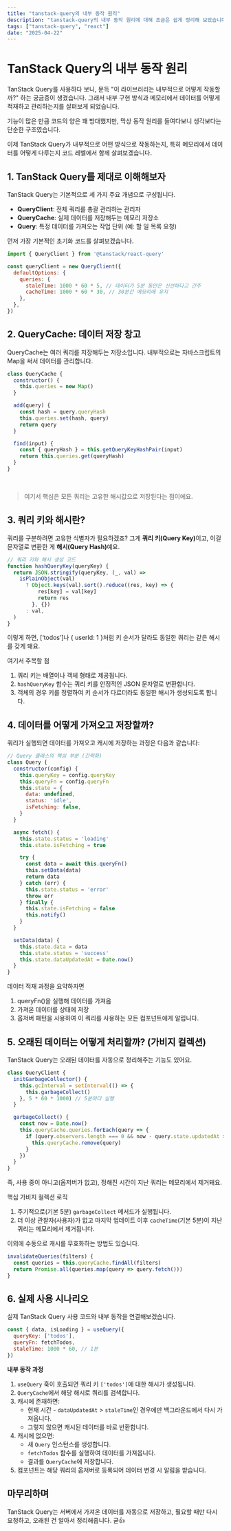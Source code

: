 ```yaml
---
title: "tanstack-query의 내부 동작 원리"
description: "tanstack-query의 내부 동작 원리에 대해 조금은 쉽게 정리해 보았습니다."
tags: ["tanstack-query", "react"]
date: "2025-04-22"
---
```



# TanStack Query의 내부 동작 원리

TanStack Query를 사용하다 보니, 문득 "이 라이브러리는 내부적으로 어떻게 작동할까?" 하는 궁금증이 생겼습니다.
그래서 내부 구현 방식과 메모리에서 데이터를 어떻게 적재하고 관리하는지를 살펴보게 되었습니다.

기능이 많은 만큼 코드의 양은 꽤 방대했지만, 막상 동작 원리를 들여다보니 생각보다는 단순한 구조였습니다.

이제 TanStack Query가 내부적으로 어떤 방식으로 작동하는지, 특히 메모리에서 데이터를 어떻게 다루는지 코드 레벨에서 함께 살펴보겠습니다.


## 1. TanStack Query를 제대로 이해해보자

TanStack Query는 기본적으로 세 가지 주요 개념으로 구성됩니다.

- **QueryClient**: 전체 쿼리를 총괄 관리하는 관리자
- **QueryCache**: 실제 데이터를 저장해두는 메모리 저장소
- **Query**: 특정 데이터를 가져오는 작업 단위 (예: 할 일 목록 요청)



먼저 가장 기본적인 초기화 코드를 살펴보겠습니다.

```javascript
import { QueryClient } from '@tanstack/react-query'

const queryClient = new QueryClient({
  defaultOptions: {
    queries: {
      staleTime: 1000 * 60 * 5, // 데이터가 5분 동안은 신선하다고 간주
      cacheTime: 1000 * 60 * 30, // 30분간 메모리에 유지
    },
  },
})
```

## 2. QueryCache: 데이터 저장 창고

QueryCache는 여러 쿼리를 저장해두는 저장소입니다. 내부적으로는 자바스크립트의 Map을 써서 데이터를 관리합니다.


```javascript
class QueryCache {
  constructor() {
    this.queries = new Map()
  }

  add(query) {
    const hash = query.queryHash
    this.queries.set(hash, query)
    return query
  }

  find(input) {
    const { queryHash } = this.getQueryKeyHashPair(input)
    return this.queries.get(queryHash)
  }
}

```
<br/>

> 여기서 핵심은 모든 쿼리는 고유한 해시값으로 저장된다는 점이에요.


## 3. 쿼리 키와 해시란?
쿼리를 구분하려면 고유한 식별자가 필요하겠죠? 그게 <strong>쿼리 키(Query Key)</strong>이고, 이걸 문자열로 변환한 게 <strong>해시(Query Hash)</strong>예요.

```javascript
// 쿼리 키와 해시 생성 코드
function hashQueryKey(queryKey) {
  return JSON.stringify(queryKey, (_, val) =>
    isPlainObject(val)
      ? Object.keys(val).sort().reduce((res, key) => {
          res[key] = val[key]
          return res
        }, {})
      : val,
  )
}
```

이렇게 하면, [‘todos’]나 { userId: 1 }처럼 키 순서가 달라도 동일한 쿼리는 같은 해시를 갖게 돼요.

여기서 주목할 점
1. 쿼리 키는 배열이나 객체 형태로 제공됩니다.
2. `hashQueryKey` 함수는 쿼리 키를 안정적인 JSON 문자열로 변환합니다.
3. 객체의 경우 키를 정렬하여 키 순서가 다르더라도 동일한 해시가 생성되도록 합니다.

## 4. 데이터를 어떻게 가져오고 저장할까?

쿼리가 실행되면 데이터를 가져오고 캐시에 저장하는 과정은 다음과 같습니다:

```javascript
// Query 클래스의 핵심 부분 (간략화)
class Query {
  constructor(config) {
    this.queryKey = config.queryKey
    this.queryFn = config.queryFn
    this.state = {
      data: undefined,
      status: 'idle',
      isFetching: false,
    }
  }

  async fetch() {
    this.state.status = 'loading'
    this.state.isFetching = true

    try {
      const data = await this.queryFn()
      this.setData(data)
      return data
    } catch (err) {
      this.state.status = 'error'
      throw err
    } finally {
      this.state.isFetching = false
      this.notify()
    }
  }

  setData(data) {
    this.state.data = data
    this.state.status = 'success'
    this.state.dataUpdatedAt = Date.now()
  }
}
```

데이터 적재 과정을 요약하자면
1. queryFn()을 실행해 데이터를 가져옴
2. 가져온 데이터를 상태에 저장
3. 옵저버 패턴을 사용하여 이 쿼리를 사용하는 모든 컴포넌트에게 알립니다.




## 5. 오래된 데이터는 어떻게 처리할까? (가비지 컬렉션)

TanStack Query는 오래된 데이터를 자동으로 정리해주는 기능도 있어요.

```javascript
class QueryClient {
  initGarbageCollector() {
    this.gcInterval = setInterval(() => {
      this.garbageCollect()
    }, 5 * 60 * 1000) // 5분마다 실행
  }

  garbageCollect() {
    const now = Date.now()
    this.queryCache.queries.forEach(query => {
      if (query.observers.length === 0 && now - query.state.updatedAt > query.cacheTime) {
        this.queryCache.remove(query)
      }
    })
  }
}
```

즉, 사용 중이 아니고(옵저버가 없고), 정해진 시간이 지난 쿼리는 메모리에서 제거돼요.

핵심 가비지 컬렉션 로직
1. 주기적으로(기본 5분) `garbageCollect` 메서드가 실행됩니다.
2. 더 이상 관찰자(사용자)가 없고 마지막 업데이트 이후 `cacheTime`(기본 5분)이 지난 쿼리는 메모리에서 제거됩니다.

이외에 수동으로 캐시를 무효화하는 방법도 있습니다.

```javascript
invalidateQueries(filters) {
  const queries = this.queryCache.findAll(filters)
  return Promise.all(queries.map(query => query.fetch()))
}
```

## 6. 실제 사용 시나리오

실제 TanStack Query 사용 코드와 내부 동작을 연결해보겠습니다.

```javascript
const { data, isLoading } = useQuery({
  queryKey: ['todos'],
  queryFn: fetchTodos,
  staleTime: 1000 * 60, // 1분
})
```

**내부 동작 과정**
1. `useQuery` 훅이 호출되면 쿼리 키 `['todos']`에 대한 해시가 생성됩니다.
2. `QueryCache`에서 해당 해시로 쿼리를 검색합니다.
3. 캐시에 존재하면:
   - 현재 시간 - `dataUpdatedAt` > `staleTime`인 경우에만 백그라운드에서 다시 가져옵니다.
   - 그렇지 않으면 캐시된 데이터를 바로 반환합니다.
4. 캐시에 없으면:
   - 새 `Query` 인스턴스를 생성합니다.
   - `fetchTodos` 함수를 실행하여 데이터를 가져옵니다.
   - 결과를 `QueryCache`에 저장합니다.
5. 컴포넌트는 해당 쿼리의 옵저버로 등록되어 데이터 변경 시 알림을 받습니다.

## 마무리하며

TanStack Query는 서버에서 가져온 데이터를 자동으로 저장하고, 필요할 때만 다시 요청하고, 오래된 건 알아서 정리해줍니다. 굳👍
